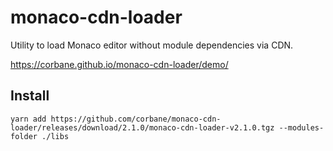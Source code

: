 # monaco-cdn-loader
Utility to load Monaco editor without module dependencies via CDN.

https://corbane.github.io/monaco-cdn-loader/demo/

## Install

```
yarn add https://github.com/corbane/monaco-cdn-loader/releases/download/2.1.0/monaco-cdn-loader-v2.1.0.tgz --modules-folder ./libs
```
